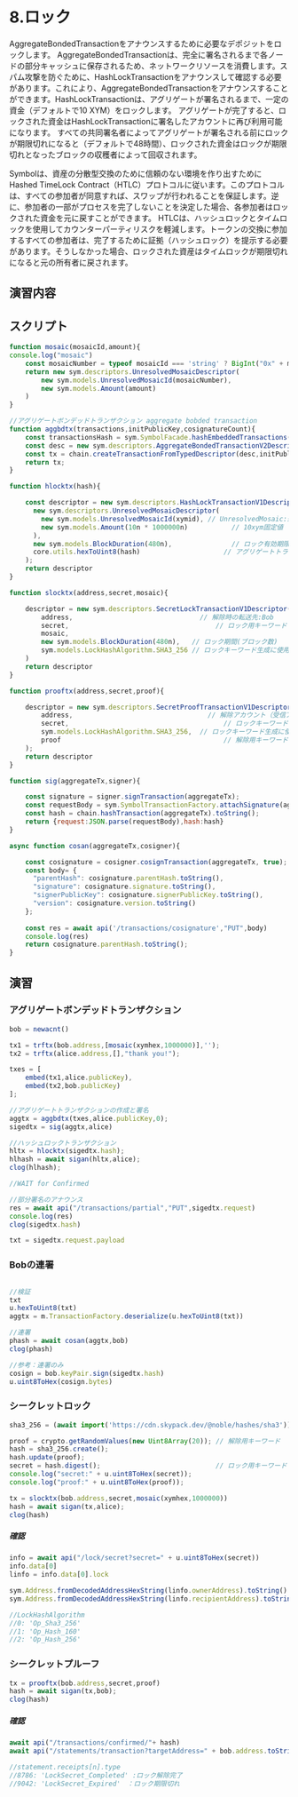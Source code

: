 # 8.ロック

AggregateBondedTransactionをアナウンスするために必要なデポジットをロックします。
AggregateBondedTransactionは、完全に署名されるまで各ノードの部分キャッシュに保存されるため、ネットワークリソースを消費します。スパム攻撃を防ぐために、HashLockTransactionをアナウンスして確認する必要があります。これにより、AggregateBondedTransactionをアナウンスすることができます。HashLockTransactionは、アグリゲートが署名されるまで、一定の資金（デフォルトで10 XYM）をロックします。
アグリゲートが完了すると、ロックされた資金はHashLockTransactionに署名したアカウントに再び利用可能になります。
すべての共同署名者によってアグリゲートが署名される前にロックが期限切れになると（デフォルトで48時間）、ロックされた資金はロックが期限切れとなったブロックの収穫者によって回収されます。

Symbolは、資産の分散型交換のために信頼のない環境を作り出すためにHashed TimeLock Contract（HTLC）プロトコルに従います。このプロトコルは、すべての参加者が同意すれば、スワップが行われることを保証します。逆に、参加者の一部がプロセスを完了しないことを決定した場合、各参加者はロックされた資金を元に戻すことができます。
HTLCは、ハッシュロックとタイムロックを使用してカウンターパーティリスクを軽減します。トークンの交換に参加するすべての参加者は、完了するために証拠（ハッシュロック）を提示する必要があります。そうしなかった場合、ロックされた資産はタイムロックが期限切れになると元の所有者に戻されます。

## 演習内容

## スクリプト

```js
function mosaic(mosaicId,amount){
console.log("mosaic")
    const mosaicNumber = typeof mosaicId === 'string' ? BigInt("0x" + mosaicId) : mosaicId;
    return new sym.descriptors.UnresolvedMosaicDescriptor(
        new sym.models.UnresolvedMosaicId(mosaicNumber), 
        new sym.models.Amount(amount)
    )
}

//アグリゲートボンデッドトランザクション aggregate bobded transaction
function aggbdtx(transactions,initPublicKey,cosignatureCount){
    const transactionsHash = sym.SymbolFacade.hashEmbeddedTransactions(transactions);
    const desc = new sym.descriptors.AggregateBondedTransactionV2Descriptor(transactionsHash,transactions,[]);
    const tx = chain.createTransactionFromTypedDescriptor(desc,initPublicKey,feeMultiplier,add2Hours,cosignatureCount);
    return tx;
}

function hlocktx(hash){

    const descriptor = new sym.descriptors.HashLockTransactionV1Descriptor( // Txタイプ:ハッシュロックTx
      new sym.descriptors.UnresolvedMosaicDescriptor(
        new sym.models.UnresolvedMosaicId(xymid), // UnresolvedMosaic:未解決モザイク
        new sym.models.Amount(10n * 1000000n)           // 10xym固定値
      ),
      new sym.models.BlockDuration(480n),               // ロック有効期限
      core.utils.hexToUint8(hash)                     // アグリゲートトランザクションのハッシュ値を登録
    );
    return descriptor
}

function slocktx(address,secret,mosaic){

    descriptor = new sym.descriptors.SecretLockTransactionV1Descriptor( // Txタイプ:シークレットロックTx
        address,                                // 解除時の転送先:Bob
        secret,                                     // ロック用キーワード
        mosaic,
        new sym.models.BlockDuration(480n),   // ロック期間(ブロック数)
        sym.models.LockHashAlgorithm.SHA3_256 // ロックキーワード生成に使用したアルゴリズム
    )
    return descriptor
}

function prooftx(address,secret,proof){

    descriptor = new sym.descriptors.SecretProofTransactionV1Descriptor( // Txタイプ:シークレットプルーフTx
        address,                                  // 解除アカウント（受信アカウント）
        secret,                                       // ロックキーワード
        sym.models.LockHashAlgorithm.SHA3_256,  // ロックキーワード生成に使用したアルゴリズム
        proof                                         // 解除用キーワード
    );
    return descriptor
}

function sig(aggregateTx,signer){

    const signature = signer.signTransaction(aggregateTx);
    const requestBody = sym.SymbolTransactionFactory.attachSignature(aggregateTx, signature);
    const hash = chain.hashTransaction(aggregateTx).toString();
    return {request:JSON.parse(requestBody),hash:hash}
}

async function cosan(aggregateTx,cosigner){

    const cosignature = cosigner.cosignTransaction(aggregateTx, true);
    const body= {
      "parentHash": cosignature.parentHash.toString(),
      "signature": cosignature.signature.toString(),
      "signerPublicKey": cosignature.signerPublicKey.toString(),
      "version": cosignature.version.toString()
    };
    
    const res = await api('/transactions/cosignature',"PUT",body)
    console.log(res)
    return cosignature.parentHash.toString();
}
```

## 演習

### アグリゲートボンデッドトランザクション
```js
bob = newacnt()

tx1 = trftx(bob.address,[mosaic(xymhex,1000000)],'');
tx2 = trftx(alice.address,[],"thank you!");

txes = [
    embed(tx1,alice.publicKey),
    embed(tx2,bob.publicKey)
];

//アグリゲートトランザクションの作成と署名
aggtx = aggbdtx(txes,alice.publicKey,0);
sigedtx = sig(aggtx,alice)

//ハッシュロックトランザクション
hltx = hlocktx(sigedtx.hash);
hlhash = await sigan(hltx,alice);
clog(hlhash);

//WAIT for Confirmed

//部分署名のアナウンス
res = await api("/transactions/partial","PUT",sigedtx.request)
console.log(res)
clog(sigedtx.hash)

txt = sigedtx.request.payload
```

### Bobの連署
```js

//検証
txt
u.hexToUint8(txt)
aggtx = m.TransactionFactory.deserialize(u.hexToUint8(txt))

//連署
phash = await cosan(aggtx,bob)
clog(phash)

//参考：連署のみ
cosign = bob.keyPair.sign(sigedtx.hash)
u.uint8ToHex(cosign.bytes)
```


### シークレットロック




```js
sha3_256 = (await import('https://cdn.skypack.dev/@noble/hashes/sha3')).sha3_256;

proof = crypto.getRandomValues(new Uint8Array(20)); // 解除用キーワード
hash = sha3_256.create();
hash.update(proof);
secret = hash.digest();                             // ロック用キーワード  
console.log("secret:" + u.uint8ToHex(secret));
console.log("proof:" + u.uint8ToHex(proof));

tx = slocktx(bob.address,secret,mosaic(xymhex,1000000))
hash = await sigan(tx,alice);
clog(hash)
```


##### 確認
```js
info = await api("/lock/secret?secret=" + u.uint8ToHex(secret))
info.data[0]
linfo = info.data[0].lock

sym.Address.fromDecodedAddressHexString(linfo.ownerAddress).toString()
sym.Address.fromDecodedAddressHexString(linfo.recipientAddress).toString()

//LockHashAlgorithm
//0: 'Op_Sha3_256'
//1: 'Op_Hash_160'
//2: 'Op_Hash_256'


```

### シークレットプルーフ

```js
tx = prooftx(bob.address,secret,proof)
hash = await sigan(tx,bob);
clog(hash)
```

##### 確認
```js
await api("/transactions/confirmed/"+ hash)
await api("/statements/transaction?targetAddress=" + bob.address.toString())

//statement.receipts[n].type
//8786: 'LockSecret_Completed' :ロック解除完了
//9042: 'LockSecret_Expired'　：ロック期限切れ
```
